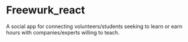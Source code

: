 # Freewurk_react

A social app for connecting volunteers/students seeking to learn or earn hours with companies/experts willing to teach.
